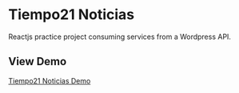 # Tiempo21 Noticias

Reactjs practice project consuming services from a Wordpress API.

## View Demo

[Tiempo21 Noticias Demo](https://pefleita.github.io/tiempo21-react/)